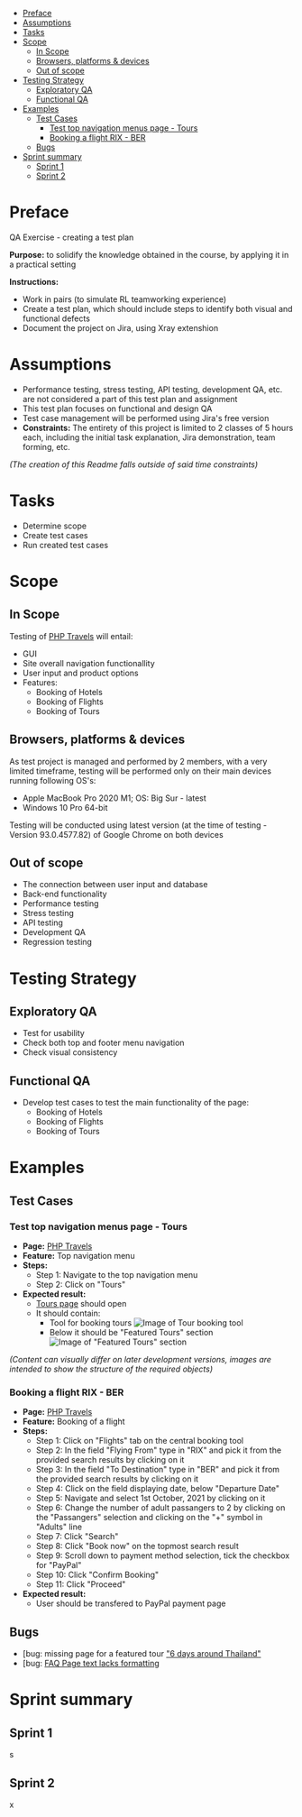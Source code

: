 - [Preface](#preface)
- [Assumptions](#assumptions)
- [Tasks](#tasks)
- [Scope](#scope)
  - [In Scope](#in-scope)
  - [Browsers, platforms & devices](#browsers-platforms--devices)
  - [Out of scope](#out-of-scope)
- [Testing Strategy](#testing-strategy)
  - [Exploratory QA](#exploratory-qa)
  - [Functional QA](#functional-qa)
- [Examples](#examples)
  - [Test Cases](#test-cases)
    - [Test top navigation menus page - Tours](#test-top-navigation-menus-page---tours)
    - [Booking a flight RIX - BER](#booking-a-flight-rix---ber)
  - [Bugs](#bugs)
- [Sprint summary](#sprint-summary)
  - [Sprint 1](#sprint-1)
  - [Sprint 2](#sprint-2)

# Preface
QA Exercise - creating a test plan

**Purpose:**  to solidify the knowledge obtained in the course, by applying it in a practical setting

**Instructions:** 
* Work in pairs (to simulate RL teamworking experience)
* Create a test plan, which should include steps to identify both visual and functional defects
* Document the project on Jira, using Xray extenshion

# Assumptions
* Performance testing, stress testing, API testing, development QA, etc. are not considered a part of this test plan and assignment
* This test plan focuses on functional and design QA
* Test case management will be performed using Jira's free version
* **Constraints:** The entirety of this project is limited to 2 classes of 5 hours each, including the initial task explanation, Jira demonstration, team forming, etc. 

*(The creation of this Readme falls outside of said time constraints)*

# Tasks
* Determine scope
* Create test cases
* Run created test cases

# Scope
## In Scope
Testing of [PHP Travels](https://phptravels.net/) will entail:
* GUI
* Site overall navigation functionallity
* User input and product options
* Features:
  * Booking of Hotels
  * Booking of Flights
  * Booking of Tours

## Browsers, platforms & devices
As test project is managed and performed by 2 members, with a very limited timeframe, testing will be performed only on their main devices running following OS's:
* Apple MacBook Pro 2020 M1; OS: Big Sur - latest
* Windows 10 Pro 64-bit

Testing will be conducted using latest version (at the time of testing - Version 93.0.4577.82) of Google Chrome on both devices

## Out of scope
* The connection between user input and database
* Back-end functionality
* Performance testing
* Stress testing
* API testing
* Development QA
* Regression testing

# Testing Strategy
## Exploratory QA 
* Test for usability
* Check both top and footer menu navigation
* Check visual consistency 

## Functional QA
* Develop test cases to test the main functionality of the page:
  * Booking of Hotels
  * Booking of Flights
  * Booking of Tours

# Examples
## Test Cases

### Test top navigation menus page - Tours 
* **Page:** [PHP Travels](https://phptravels.net/)
* **Feature:** Top navigation menu
* **Steps:**
   * Step 1: Navigate to the top navigation menu
   * Step 2: Click on "Tours"
* **Expected result:**
  * [Tours page](https://phptravels.net/tours) should open
  * It should contain:
    * Tool for booking tours
    ![Image of Tour booking tool](https://content.screencast.com/users/ArtrsMielsons/folders/Default/media/39c88684-566c-4c5f-ade2-2f5c6a82ce26/Tour_booking_tool.JPG)
    * Below it should be "Featured Tours" section
    ![Image of "Featured Tours" section](https://content.screencast.com/users/ArtrsMielsons/folders/Default/media/61a1464c-e288-4c7c-a408-58f96d3c4d9f/Featured_tours_section.JPG)

*(Content can visually differ on later development versions, images are intended to show the structure of the required objects)*

### Booking a flight RIX - BER
* **Page:** [PHP Travels](https://phptravels.net/)
* **Feature:** Booking of a flight
* **Steps:**
   * Step 1: Click on "Flights" tab on the central booking tool
   * Step 2: In the field "Flying From" type in "RIX" and pick it from the provided search results by clicking on it
   * Step 3: In the field "To Destination" type in "BER" and pick it from the provided search results by clicking on it
   * Step 4: Click on the field displaying date, below "Departure Date"
   * Step 5: Navigate and select 1st October, 2021 by clicking on it
   * Step 6: Change the number of adult passangers to 2 by clicking on the "Passangers" selection and clicking on the "+" symbol in "Adults" line
   * Step 7: Click "Search"
   * Step 8: Click "Book now" on the topmost search result
   * Step 9: Scroll down to payment method selection, tick the checkbox for "PayPal"
   * Step 10: Click "Confirm Booking"
   * Step 11: Click "Proceed"
 * **Expected result:**
    * User should be transfered to PayPal payment page

## Bugs
* [bug: missing page for a featured tour ["6 days around Thailand"](https://github.com/AtazuM/SDA-FinalProject/issues/1#issue-996169051)
* [bug: [FAQ Page text lacks formatting](https://github.com/AtazuM/SDA-FinalProject/issues/2#issue-996177729)

# Sprint summary
## Sprint 1
s

## Sprint 2
x